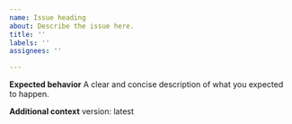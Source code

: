```yaml
---
name: Issue heading
about: Describe the issue here.
title: ''
labels: ''
assignees: ''

---
```


**Expected behavior**
A clear and concise description of what you expected to happen.

**Additional context**
version: latest
